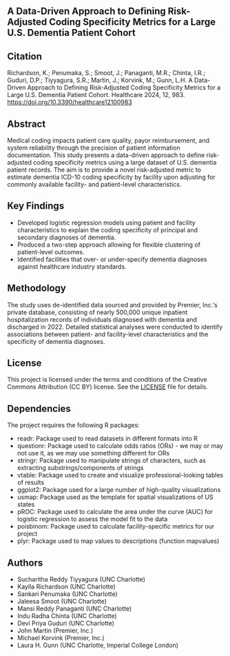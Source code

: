 ## A Data-Driven Approach to Defining Risk-Adjusted Coding Specificity Metrics for a Large U.S. Dementia Patient Cohort

## Citation
Richardson, K.; Penumaka, S.; Smoot, J.; Panaganti, M.R.; Chinta, I.R.; Guduri, D.P.; Tiyyagura, S.R.; Martin, J.; Korvink, M.; Gunn, L.H. A Data-Driven Approach to Defining Risk-Adjusted Coding Specificity Metrics for a Large U.S. Dementia Patient Cohort. Healthcare 2024, 12, 983. https://doi.org/10.3390/healthcare12100983

## Abstract
Medical coding impacts patient care quality, payor reimbursement, and system reliability through the precision of patient information documentation. This study presents a data-driven approach to define risk-adjusted coding specificity metrics using a large dataset of U.S. dementia patient records. The aim is to provide a novel risk-adjusted metric to estimate dementia ICD-10 coding specificity by facility upon adjusting for commonly available facility- and patient-level characteristics.

## Key Findings
- Developed logistic regression models using patient and facility characteristics to explain the coding specificity of principal and secondary diagnoses of dementia.
- Produced a two-step approach allowing for flexible clustering of patient-level outcomes.
- Identified facilities that over- or under-specify dementia diagnoses against healthcare industry standards.

## Methodology
The study uses de-identified data sourced and provided by Premier, Inc.'s private database, consisting of nearly 500,000 unique inpatient hospitalization records of individuals diagnosed with dementia and discharged in 2022. Detailed statistical analyses were conducted to identify associations between patient- and facility-level characteristics and the specificity of dementia diagnoses.

## License
This project is licensed under the terms and conditions of the Creative Commons Attribution (CC BY) license. See the [LICENSE](https://creativecommons.org/licenses/by/4.0/) file for details.

## Dependencies
The project requires the following R packages:
- readr: Package used to read datasets in different formats into R
- questionr: Package used to calculate odds ratios (ORs) - we may or may not use it, as we may use something different for ORs
- stringr: Package used to manipulate strings of characters, such as extracting substrings/components of strings
- vtable: Package used to create and visualize professional-looking tables of results
- ggplot2: Package used for a large number of high-quality visualizations
- usmap: Package used as the template for spatial visualizations of US states
- pROC: Package used to calculate the area under the curve (AUC) for logistic regression to assess the model fit to the data
- poisbinom: Package used to calculate facility-specific metrics for our project
- plyr: Package used to map values to descriptions (function mapvalues)

## Authors
- Sucharitha Reddy Tiyyagura (UNC Charlotte)
- Kaylla Richardson (UNC Charlotte)
- Sankari Penumaka (UNC Charlotte)
- Jaleesa Smoot (UNC Charlotte)
- Mansi Reddy Panaganti (UNC Charlotte)
- Indu Radha Chinta (UNC Charlotte)
- Devi Priya Guduri (UNC Charlotte)
- John Martin (Premier, Inc.)
- Michael Korvink (Premier, Inc.)
- Laura H. Gunn (UNC Charlotte, Imperial College London)





